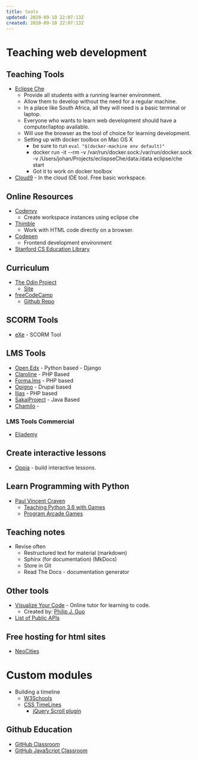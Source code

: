 ```yaml
---
title: tools
updated: 2020-09-10 22:07:13Z
created: 2020-09-10 22:07:13Z
---
```


# Teaching web development
## Teaching Tools
* [Eclipse Che](http://www.eclipse.org/che/)
    * Provide all students with a running learner environment.
    * Allow them to develop without the need for a regular machine.
    * In a place like South Africa, all they will need is a basic terminal or laptop.
    * Everyone who wants to learn web development should have a computer/laptop available.
    * Will use the browser as the tool of choice for learning development.
    * Setting up with docker toolbox on Mac OS X
        * be sure to run ```eval "$(docker-machine env default)"```
        * docker run -it --rm -v /var/run/docker.sock:/var/run/docker.sock -v /Users/johan/Projects/eclispseChe/data:/data eclipse/che start
        * Got it to work on docker toolbox
* [Cloud9](https://c9.io/) - In the cloud IDE tool. Free basic workspace.

## Online Resources
* [Codenvy](https://codenvy.io)
    * Create workspace instances using eclipse che
* [Thimble](https://thimble.mozilla.org/en-US)
    * Work with HTML code directly on a browser.
* [Codepen](http://codepen.io)
    * Frontend development environment
* [Stanford CS Education Library](http://cslibrary.stanford.edu/)

## Curriculum
* [The Odin Project](https://github.com/TheOdinProject/curriculum)
    * [Site](http://theodinproject.com/)
* [freeCodeCamp](http://www.freecodecamp.org/)
    * [Github Repo](https://github.com/freeCodeCamp)

## SCORM Tools
* [eXe](http://exelearning.net/?lang=en) - SCORM Tool

## LMS Tools
* [Open Edx](https://open.edx.org) - Python based - Django
* [Claroline](https://www.claroline.net/) - PHP Based
* [Forma.lms](http://www.formalms.org/) - PHP based
* [Opigno](https://www.opigno.org/en#home) - Drupal based
* [Ilias](https://www.ilias.de/docu/goto_docu_root_1.html) - PHP based
* [SakaiProject](https://www.sakaiproject.org/) - Java Based
* [Chamilo](https://chamilo.org/) -
### LMS Tools Commercial
* [Eliademy](https://eliademy.com/en)

## Create interactive lessons
* [Oppia](https://github.com/oppia/oppia) - build interactive lessons.

## Learn Programming with Python
* [Paul Vincent Craven](http://simpson.edu/author/pcraven/)
    * [Teaching Python 3.6 with Games](http://2017-craven-webinar.readthedocs.io/en/latest/)
    * [Program Arcade Games](http://programarcadegames.com/index.php)

## Teaching notes
* Revise often
    * Restructured text for material (markdown)
    * Sphinx (for documentation) (MkDocs)
    * Store in Git
    * Read The Docs - documentation generator

## Other tools
* [Visualize Your Code](http://pythontutor.com/) - Online tutor for learning to code.
    * Created by: [Philip J. Guo](http://www.pgbovine.net/index.html)
* [List of Public APIs](https://github.com/abhishekbanthia/Public-APIs)

## Free hosting for html sites
* [NeoCities](https://neocities.org/)

# Custom modules

* Building a timeline
    * [W3Schools](https://www.w3schools.com/howto/howto_css_timeline.asp)
    * [CSS TimeLines](http://freefrontend.com/css-timelines/)
        * [jQuery Scroll plugin](https://github.com/jlmakes/scrollreveal)

## Github Education
* [GitHub Classroom](https://education.github.com/)
* [GitHub JavaScript Classroom](https://classroom.github.com/classrooms/20524172-javascript-introductory-class)
